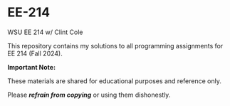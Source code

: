 # EE-214
WSU EE 214 w/ Clint Cole

This repository contains my solutions to all programming assignments for EE 214 (Fall 2024).

**Important Note:**  

These materials are shared for educational purposes and reference only.  

Please _**refrain from copying**_ or using them dishonestly.  


